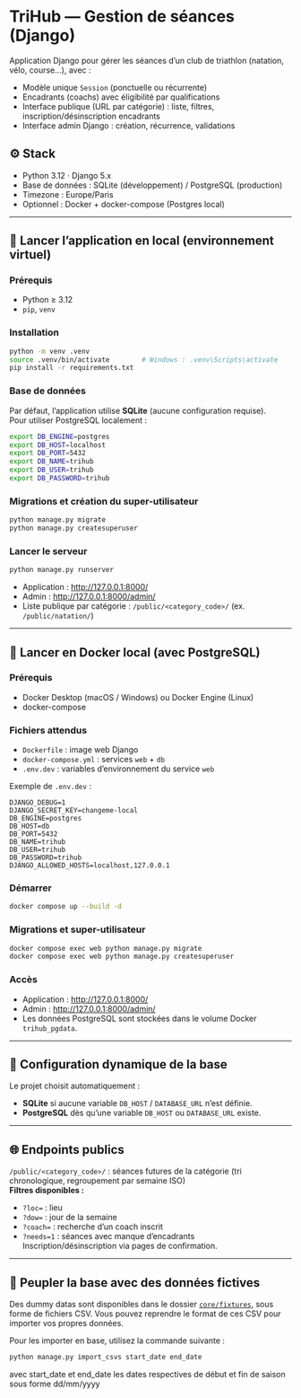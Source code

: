 # TriHub — Gestion de séances (Django)

Application Django pour gérer les séances d’un club de triathlon (natation, vélo, course…), avec :

- Modèle unique `Session` (ponctuelle ou récurrente)
- Encadrants (coachs) avec éligibilité par qualifications
- Interface publique (URL par catégorie) : liste, filtres, inscription/désinscription encadrants
- Interface admin Django : création, récurrence, validations

## ⚙️ Stack

- Python 3.12 · Django 5.x
- Base de données : SQLite (développement) / PostgreSQL (production)
- Timezone : Europe/Paris
- Optionnel : Docker + docker-compose (Postgres local)

---

## 🚀 Lancer l’application en local (environnement virtuel)

### Prérequis

- Python ≥ 3.12
- `pip`, `venv`

### Installation

```bash
python -m venv .venv
source .venv/bin/activate        # Windows : .venv\Scripts\activate
pip install -r requirements.txt
```

### Base de données

Par défaut, l’application utilise **SQLite** (aucune configuration requise).  
Pour utiliser PostgreSQL localement :

```bash
export DB_ENGINE=postgres
export DB_HOST=localhost
export DB_PORT=5432
export DB_NAME=trihub
export DB_USER=trihub
export DB_PASSWORD=trihub
```

### Migrations et création du super-utilisateur

```bash
python manage.py migrate
python manage.py createsuperuser
```

### Lancer le serveur

```bash
python manage.py runserver
```

- Application : http://127.0.0.1:8000/
- Admin : http://127.0.0.1:8000/admin/
- Liste publique par catégorie : `/public/<category_code>/` (ex. `/public/natation/`)

---

## 🐳 Lancer en Docker local (avec PostgreSQL)

### Prérequis

- Docker Desktop (macOS / Windows) ou Docker Engine (Linux)
- docker-compose

### Fichiers attendus

- `Dockerfile` : image web Django
- `docker-compose.yml` : services `web` + `db`
- `.env.dev` : variables d’environnement du service `web`

Exemple de `.env.dev` :

```env
DJANGO_DEBUG=1
DJANGO_SECRET_KEY=changeme-local
DB_ENGINE=postgres
DB_HOST=db
DB_PORT=5432
DB_NAME=trihub
DB_USER=trihub
DB_PASSWORD=trihub
DJANGO_ALLOWED_HOSTS=localhost,127.0.0.1
```

### Démarrer

```bash
docker compose up --build -d
```

### Migrations et super-utilisateur

```bash
docker compose exec web python manage.py migrate
docker compose exec web python manage.py createsuperuser
```

### Accès

- Application : http://127.0.0.1:8000/
- Admin : http://127.0.0.1:8000/admin/
- Les données PostgreSQL sont stockées dans le volume Docker `trihub_pgdata`.

---

## 🧠 Configuration dynamique de la base

Le projet choisit automatiquement :

- **SQLite** si aucune variable `DB_HOST` / `DATABASE_URL` n’est définie.
- **PostgreSQL** dès qu’une variable `DB_HOST` ou `DATABASE_URL` existe.

---

## 🌐 Endpoints publics

`/public/<category_code>/` : séances futures de la catégorie (tri chronologique, regroupement par semaine ISO)  
**Filtres disponibles :**

- `?loc=` : lieu
- `?dow=` : jour de la semaine
- `?coach=` : recherche d’un coach inscrit
- `?needs=1` : séances avec manque d’encadrants  
  Inscription/désinscription via pages de confirmation.

---

## 🧪 Peupler la base avec des données fictives

Des dummy datas sont disponibles dans le dossier [`core/fixtures`](core/fixtures), sous forme de fichiers CSV. Vous pouvez reprendre le format de ces CSV pour importer vos propres données.

Pour les importer en base, utilisez la commande suivante :

```bash
python manage.py import_csvs start_date end_date
```

avec start_date et end_date les dates respectives de début et fin de saison sous forme dd/mm/yyyy
